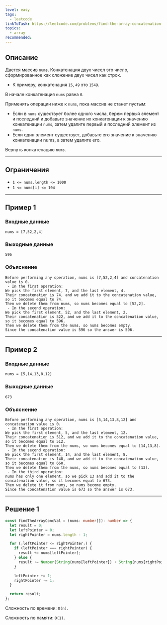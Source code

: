 ```yaml
---
level: easy
tags:
  - leetcode
linkToTask: https://leetcode.com/problems/find-the-array-concatenation-value/solutions/3174246/pow-and-log/
topics:
  - array
recommended:
---
```

## Описание

Дается массив `nums`. Конкатенация двух чисел это число, сформированное как сложение двух чисел как строк.

- К примеру, конкатенация `15`, `49` это `1549`.

В начале конкатенация `nums` равна `0`. 

Применять операции ниже к `nums`, пока массив не станет пустым:
- Если в `nums` существует более одного числа, берем первый элемент и последний  и добавьте значение их конкатенации к значению конкатенации `nums`, затем удалите первый и последний элемент из `nums`.
- Если один элемент существует, добавьте его значение к значению конкатенации nums, а затем удалите его.

Вернуть конкатенацию `nums`.

---
## Ограничения

- `1 <= nums.length <= 1000`
- `1 <= nums[i] <= 104`

---
## Пример 1

### Входные данные

```
nums = [7,52,2,4]
```
### Выходные данные

```
596
```
### Объяснение

```
Before performing any operation, nums is [7,52,2,4] and concatenation value is 0.
 - In the first operation:
We pick the first element, 7, and the last element, 4.
Their concatenation is 74, and we add it to the concatenation value, so it becomes equal to 74.
Then we delete them from nums, so nums becomes equal to [52,2].
 - In the second operation:
We pick the first element, 52, and the last element, 2.
Their concatenation is 522, and we add it to the concatenation value, so it becomes equal to 596.
Then we delete them from the nums, so nums becomes empty.
Since the concatenation value is 596 so the answer is 596.
```

---
## Пример 2

### Входные данные

```
nums = [5,14,13,8,12]
```
### Выходные данные

```
673
```
### Объяснение

```
Before performing any operation, nums is [5,14,13,8,12] and concatenation value is 0.
 - In the first operation:
We pick the first element, 5, and the last element, 12.
Their concatenation is 512, and we add it to the concatenation value, so it becomes equal to 512.
Then we delete them from the nums, so nums becomes equal to [14,13,8].
 - In the second operation:
We pick the first element, 14, and the last element, 8.
Their concatenation is 148, and we add it to the concatenation value, so it becomes equal to 660.
Then we delete them from the nums, so nums becomes equal to [13].
 - In the third operation:
nums has only one element, so we pick 13 and add it to the concatenation value, so it becomes equal to 673.
Then we delete it from nums, so nums become empty.
Since the concatenation value is 673 so the answer is 673.
```

---
## Решение 1

```typescript
const findTheArrayConcVal = (nums: number[]): number => {
  let result = 0;
  let leftPointer = 0;
  let rightPointer = nums.length - 1;

  for (;leftPointer <= rightPointer;) {
    if (leftPointer === rightPointer) {
      result += nums[leftPointer];
    } else {
      result += Number(String(nums[leftPointer]) + String(nums[rightPointer]));
    }

    leftPointer += 1;
    rightPointer -= 1;
  }

  return result;
};
```

Сложность по времени: `O(n)`.

Сложность по памяти: `O(1)`.